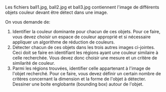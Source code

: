 Les fichiers ball1.jpg, ball2.jpg et ball3.jpg contiennent l'image de différents objets couleur devant être détect dans une image.

On vous demande de:

1. Identifier la couleur dominante pour chacun de ces objets. Pour ce faire, vous devez choisir un espace de couleur approprié et si nécessaire appliquer un algorithme de réduction de couleurs.
2. Détecter chacun de ces objets dans les trois autres images ci-jointes. Ceci doit se faire en identifiant les régions ayant une couleur similaire à celle recherchée. Vous devez donc choisir une mesure et un critère de similarité de couleur.
3. Parmi les régions trouvées, identifier celle appartenant à l'image de l'objet recherché. Pour ce faire, vous devez définir un certain nombre de critères concernant la dimension et la forme de l'objet à détecter. Dessiner une boite englobante (bounding box) autour de l'objet.

